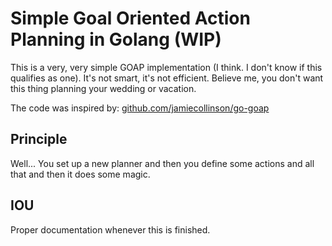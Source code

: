 # Simple Goal Oriented Action Planning in Golang (WIP)
This is a very, very simple GOAP implementation (I think. I don't know if this qualifies as one). It's not smart, it's not efficient. Believe me, you don't want this thing planning your wedding or vacation.

The code was inspired by:
[github.com/jamiecollinson/go-goap](https://github.com/jamiecollinson/go-goap)

## Principle
Well... You set up a new planner and then you define some actions and all that and then it does some magic.

## IOU
Proper documentation whenever this is finished.